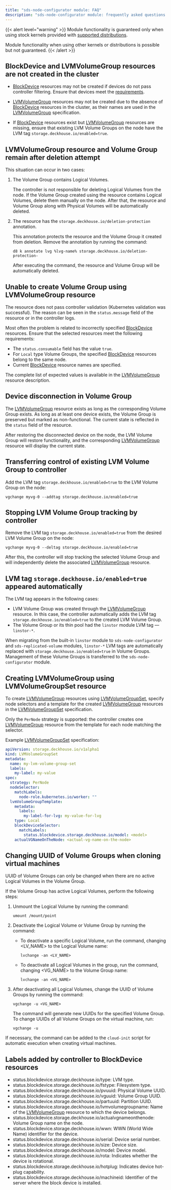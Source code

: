 ```yaml
---
title: "sds-node-configurator module: FAQ"
description: "sds-node-configurator module: frequently asked questions and answers."
---
```

{{< alert level="warning" >}}
Module functionality is guaranteed only when using stock kernels provided with [supported distributions](/products/kubernetes-platform/documentation/v1/reference/supported_versions.html#linux).

Module functionality when using other kernels or distributions is possible but not guaranteed.
{{< /alert >}}

## BlockDevice and LVMVolumeGroup resources are not created in the cluster

- [BlockDevice](./cr.html#blockdevice) resources may not be created if devices do not pass controller filtering. Ensure that devices meet the [requirements](./resources.html#controller-requirements-for-devices).

- [LVMVolumeGroup](./cr.html#lvmvolumegroup) resources may not be created due to the absence of [BlockDevice](./cr.html#blockdevice) resources in the cluster, as their names are used in the [LVMVolumeGroup](./cr.html#lvmvolumegroup) specification.

- If [BlockDevice](./cr.html#blockdevice) resources exist but [LVMVolumeGroup](./cr.html#lvmvolumegroup) resources are missing, ensure that existing LVM Volume Groups on the node have the LVM tag `storage.deckhouse.io/enabled=true`.

## LVMVolumeGroup resource and Volume Group remain after deletion attempt

This situation can occur in two cases:

1. The Volume Group contains Logical Volumes.

   The controller is not responsible for deleting Logical Volumes from the node. If the Volume Group created using the resource contains Logical Volumes, delete them manually on the node. After that, the resource and Volume Group along with Physical Volumes will be automatically deleted.

1. The resource has the `storage.deckhouse.io/deletion-protection` annotation.

   This annotation protects the resource and the Volume Group it created from deletion. Remove the annotation by running the command:

   ```shell
   d8 k annotate lvg %lvg-name% storage.deckhouse.io/deletion-protection-
   ```

   After executing the command, the resource and Volume Group will be automatically deleted.

## Unable to create Volume Group using LVMVolumeGroup resource

The resource does not pass controller validation (Kubernetes validation was successful). The reason can be seen in the `status.message` field of the resource or in the controller logs.

Most often the problem is related to incorrectly specified [BlockDevice](./cr.html#blockdevice) resources. Ensure that the selected resources meet the following requirements:

- The `status.consumable` field has the value `true`.
- For `Local` type Volume Groups, the specified [BlockDevice](./cr.html#blockdevice) resources belong to the same node.<!-- > - For `Shared` type Volume Groups, a single [BlockDevice](./cr.html#blockdevice) resource is specified. -->
- Current [BlockDevice](./cr.html#blockdevice) resource names are specified.

The complete list of expected values is available in the [LVMVolumeGroup](./cr.html#lvmvolumegroup) resource description.

## Device disconnection in Volume Group

The [LVMVolumeGroup](./cr.html#lvmvolumegroup) resource exists as long as the corresponding Volume Group exists. As long as at least one device exists, the Volume Group is preserved but marked as non-functional. The current state is reflected in the `status` field of the resource.

After restoring the disconnected device on the node, the LVM Volume Group will restore functionality, and the corresponding [LVMVolumeGroup](./cr.html#lvmvolumegroup) resource will display the current state.

## Transferring control of existing LVM Volume Group to controller

Add the LVM tag `storage.deckhouse.io/enabled=true` to the LVM Volume Group on the node:

```shell
vgchange myvg-0 --addtag storage.deckhouse.io/enabled=true
```

## Stopping LVM Volume Group tracking by controller

Remove the LVM tag `storage.deckhouse.io/enabled=true` from the desired LVM Volume Group on the node:

```shell
vgchange myvg-0 --deltag storage.deckhouse.io/enabled=true
```

After this, the controller will stop tracking the selected Volume Group and will independently delete the associated [LVMVolumeGroup](./cr.html#lvmvolumegroup) resource.

## LVM tag `storage.deckhouse.io/enabled=true` appeared automatically

The LVM tag appears in the following cases:

- LVM Volume Group was created through the [LVMVolumeGroup](./cr.html#lvmvolumegroup) resource. In this case, the controller automatically adds the LVM tag `storage.deckhouse.io/enabled=true` to the created LVM Volume Group.
- The Volume Group or its thin pool had the `linstor` module LVM tag — `linstor-*`.

When migrating from the built-in `linstor` module to `sds-node-configurator` and `sds-replicated-volume` modules, `linstor-*` LVM tags are automatically replaced with `storage.deckhouse.io/enabled=true` in Volume Groups. Management of these Volume Groups is transferred to the `sds-node-configurator` module.

## Creating LVMVolumeGroup using LVMVolumeGroupSet resource

To create [LVMVolumeGroup](./cr.html#lvmvolumegroup) resources using [LVMVolumeGroupSet](./cr.html#lvmvolumegroupset), specify node selectors and a template for the created [LVMVolumeGroup](./cr.html#lvmvolumegroup) resources in the [LVMVolumeGroupSet](./cr.html#lvmvolumegroupset) specification.

Only the `PerNode` strategy is supported: the controller creates one [LVMVolumeGroup](./cr.html#lvmvolumegroup) resource from the template for each node matching the selector.

Example [LVMVolumeGroupSet](./cr.html#lvmvolumegroupset) specification:

```yaml
apiVersion: storage.deckhouse.io/v1alpha1
kind: LVMVolumeGroupSet
metadata:
  name: my-lvm-volume-group-set
  labels:
    my-label: my-value
spec:
  strategy: PerNode
  nodeSelector:
    matchLabels:
      node-role.kubernetes.io/worker: ""
  lvmVolumeGroupTemplate:
    metadata:
      labels:
        my-label-for-lvg: my-value-for-lvg
    type: Local
    blockDeviceSelector:
      matchLabels:
        status.blockdevice.storage.deckhouse.io/model: <model>
    actualVGNameOnTheNode: <actual-vg-name-on-the-node>
```

## Changing UUID of Volume Groups when cloning virtual machines

UUID of Volume Groups can only be changed when there are no active Logical Volumes in the Volume Group.

If the Volume Group has active Logical Volumes, perform the following steps:

1. Unmount the Logical Volume by running the command:

   ```shell
   umount /mount/point
   ```

1. Deactivate the Logical Volume or Volume Group by running the command:

    - To deactivate a specific Logical Volume, run the command, changing <LV_NAME> to the Logical Volume name:

      ```shell
      lvchange -an <LV_NAME>
      ```

    - To deactivate all Logical Volumes in the group, run the command, changing <VG_NAME> to the Volume Group name:

      ```shell
      lvchange -an <VG_NAME>
      ```

1. After deactivating all Logical Volumes, change the UUID of Volume Groups by running the command:

   ```shell
   vgchange -u <VG_NAME>
   ```

   The command will generate new UUIDs for the specified Volume Group. To change UUIDs of all Volume Groups on the virtual machine, run:

   ```shell
   vgchange -u
   ```

If necessary, the command can be added to the `cloud-init` script for automatic execution when creating virtual machines.

## Labels added by controller to BlockDevice resources

- status.blockdevice.storage.deckhouse.io/type: LVM type.
- status.blockdevice.storage.deckhouse.io/fstype: Filesystem type.
- status.blockdevice.storage.deckhouse.io/pvuuid: Physical Volume UUID.
- status.blockdevice.storage.deckhouse.io/vguuid: Volume Group UUID.
- status.blockdevice.storage.deckhouse.io/partuuid: Partition UUID.
- status.blockdevice.storage.deckhouse.io/lvmvolumegroupname: Name of the [LVMVolumeGroup](./cr.html#lvmvolumegroup) resource to which the device belongs.
- status.blockdevice.storage.deckhouse.io/actualvgnameonthenode: Volume Group name on the node.
- status.blockdevice.storage.deckhouse.io/wwn: WWN (World Wide Name) identifier for the device.
- status.blockdevice.storage.deckhouse.io/serial: Device serial number.
- status.blockdevice.storage.deckhouse.io/size: Device size.
- status.blockdevice.storage.deckhouse.io/model: Device model.
- status.blockdevice.storage.deckhouse.io/rota: Indicates whether the device is rotational.
- status.blockdevice.storage.deckhouse.io/hotplug: Indicates device hot-plug capability.
- status.blockdevice.storage.deckhouse.io/machineid: Identifier of the server where the block device is installed.
